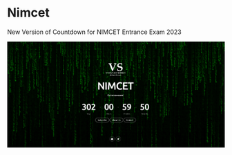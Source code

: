 # Nimcet
New Version of Countdown for NIMCET Entrance Exam 2023


<img src="https://github.com/CodeVinayak/Nimcet-Exam-Countdown/blob/c9cfb4cdc1edb320565818cc95a71a57428672d8/assets/img/Nimcet.png"></img>
